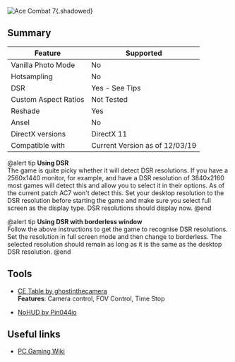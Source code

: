 ![Ace Combat 7](Images\ac7header.png "Shot by Ghostinthecamera"){.shadowed}

## Summary

Feature | Supported
--|--
Vanilla Photo Mode | No
Hotsampling | No
DSR | Yes - See Tips
Custom Aspect Ratios | Not Tested
Reshade | Yes
Ansel | No
DirectX versions | DirectX 11
Compatible with | Current Version as of 12/03/19

@alert tip
**Using DSR**  
The game is quite picky whether it will detect DSR resolutions. If you have a 2560x1440 monitor, for example, and have a DSR resolution of 3840x2160 most games will detect this and allow you to select it in their options. As of the current patch AC7 won't detect this. Set your desktop resolution to the DSR resolution before starting the game and make sure you select full screen as the display type. DSR resolutions should display now.
@end

@alert tip
**Using DSR with borderless window**  
Follow the above instructions to get the game to recognise DSR resolutions. Set the resolution in full screen mode and then change to borderless. The selected resolution should remain as long as it is the same as the desktop DSR resolution.
@end
 
## Tools

* [CE Table by ghostinthecamera](..\CheatTables\AceCombat7v1.CT)  
**Features**: Camera control, FOV Control, Time Stop

* [NoHUD by Pin044io](https://www.mediafire.com/file/vxnm98zjti9lo6y/ACE_COMBAT+7_HUDTOGGLE.rar)  

## Useful links

* [PC Gaming Wiki](https://acecombat.fandom.com/wiki/Ace_Combat_7:_Skies_Unknown)